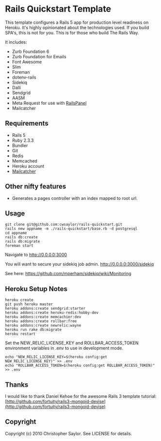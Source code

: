 # Rails Quickstart Template

This template configures a Rails 5 app for production level readiness on Heroku.
It's highly opinionated about the technologies used. If you build SPA's, this is not for you.
This is for those who build The Rails Way.

It includes:

* Zurb Foundation 6
* Zurb Foundation for Emails
* Font Awesome
* Slim
* Foreman
* dotenv-rails
* Sidekiq
* Dalli
* Sendgrid
* AASM
* Meta Request for use with [RailsPanel](https://github.com/dejan/rails_panel)
* Mailcatcher

## Requirements

* Rails 5
* Ruby 2.3.3
* Bundler
* Git
* Redis
* Memcached
* Heroku account
* [Mailcatcher](https://mailcatcher.me/)

## Other nifty features

* Generates a pages controller with an index mapped to root url.

## Usage

    git clone git@github.com:cwsaylor/rails-quickstart.git
    rails new appname -m ./rails-quickstart/base.rb -d postgresql
    cd appname
    rails db:create
    rails db:migrate
    foreman start

Navigate to http://0.0.0.0:3000

You will want to secure your sidekiq job admin.
http://0.0.0.0:3000/sidekiq

See here:
https://github.com/mperham/sidekiq/wiki/Monitoring

## Heroku Setup Notes

    heroku create
    git push heroku master
    heroku addons:create sendgrid:starter
    heroku addons:create heroku-redis:hobby-dev
    heroku addons:create memcachier:dev
    heroku addons:create rollbar:free
    heroku addons:create newrelic:wayne
    heroku run rake db:migrate
    heroku restart

Set the NEW_RELIC_LICENSE_KEY and ROLLBAR_ACCESS_TOKEN environment variables in .env to use in development mode.

    echo "NEW_RELIC_LICENSE_KEY=$(heroku config:get NEW_RELIC_LICENSE_KEY)" >> .env
    echo "ROLLBAR_ACCESS_TOKEN=$(heroku config:get ROLLBAR_ACCESS_TOKEN)" >> .env

## Thanks

I would like to thank Daniel Kehoe for the awesome Rails 3 template tutorial:
[http://github.com/fortuity/rails3-mongoid-devise](http://github.com/fortuity/rails3-mongoid-devise)

## Copyright

Copyright (c) 2010 Christopher Saylor. See LICENSE for details.
